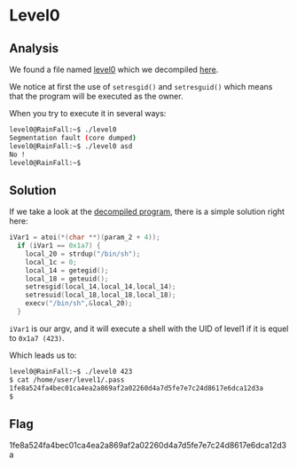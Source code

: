 # Level0

## Analysis

We found a file named [level0](./level0) which we decompiled [here](./level0_decomp.c).

We notice at first the use of `setresgid()` and `setresguid()` which means that the program will be executed as the owner.

When you try to execute it in several ways:

```bash
level0@RainFall:~$ ./level0
Segmentation fault (core dumped)
level0@RainFall:~$ ./level0 asd
No !
level0@RainFall:~$
```

## Solution

If we take a look at the [decompiled program](./level0_decomp.c), there is a simple solution right here:

```c
iVar1 = atoi(*(char **)(param_2 + 4));
  if (iVar1 == 0x1a7) {
    local_20 = strdup("/bin/sh");
    local_1c = 0;
    local_14 = getegid();
    local_18 = geteuid();
    setresgid(local_14,local_14,local_14);
    setresuid(local_18,local_18,local_18);
    execv("/bin/sh",&local_20);
  }
```

`iVar1` is our argv, and it will execute a shell with the UID of level1 if it is equel to `0x1a7 (423)`.

Which leads us to:

```bash
level0@RainFall:~$ ./level0 423
$ cat /home/user/level1/.pass
1fe8a524fa4bec01ca4ea2a869af2a02260d4a7d5fe7e7c24d8617e6dca12d3a
$
```

## Flag

1fe8a524fa4bec01ca4ea2a869af2a02260d4a7d5fe7e7c24d8617e6dca12d3a